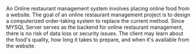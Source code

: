 An Online restaurant management system involves placing online food from a website. The goal of an online restaurant management project is to design a computerized order-taking system to replace the current method. Since MYSQL Server serves as the backend for online restaurant management, there is no risk of data loss or security issues. The client may learn
about the food's quality, how long it takes to prepare, and when it's available from the
website.
